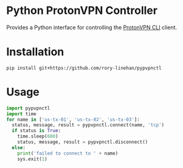 # Python ProtonVPN Controller

Provides a Python interface for controlling the [ProtonVPN CLI](https://protonvpn.com/support/linux-vpn-tool/) client.

# Installation

`pip install git+https://github.com/rory-linehan/pypvpnctl`

# Usage

```python
import pypvpnctl
import time
for name in ['us-tx-01', 'us-tx-02', 'us-tx-03']:
  status, message, result = pypvpnctl.connect(name, 'tcp')
  if status is True:
    time.sleep(600)
    status, message, result = pypvpnctl.disconnect()
  else:
    print('failed to connect to ' + name)
    sys.exit(1)
```
